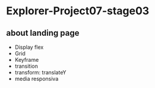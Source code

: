 # Explorer-Project07-stage03

## about landing page
- Display flex
- Grid
- Keyframe
- transition
- transform: translateY
- media responsiva